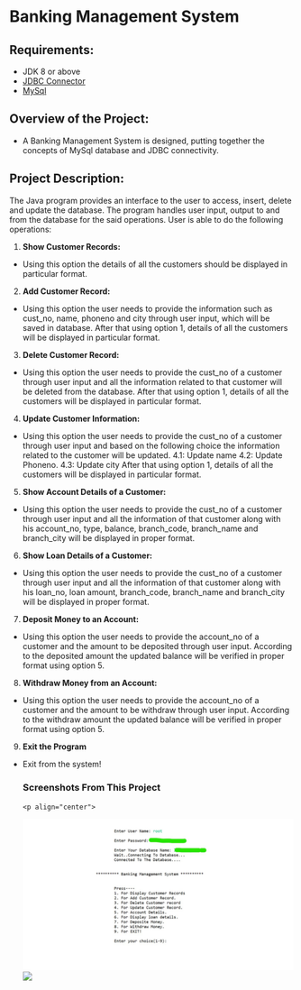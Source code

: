 # Banking Management System 
## Requirements:
- JDK 8 or above
- <a href="https://dev.mysql.com/downloads/connector/j/">JDBC Connector</a>
- <a href="https://dev.mysql.com/downloads/mysql/">MySql</a>
## Overview of the Project: 
- A Banking Management System is designed, putting together the concepts of MySql database and JDBC connectivity.

## Project Description:

The Java program provides an interface to the user to access, insert, delete and update the database. The program handles user input, output to and from the database for the said operations. User is able to do the following operations:
1.	**Show Customer Records:** 
* Using this option the details of all the customers should be displayed in particular format.
2.	**Add Customer Record:** 
* Using this option the user needs to provide the information such as cust_no, name, phoneno and city through user input, which will be saved in database. After that using option 1, details of all the customers will be displayed in particular format.
3.	**Delete Customer Record:**
* Using this option the user needs to provide the cust_no of a customer through user input and all the information related to that customer will be deleted from the database. After that using option 1, details of all the customers will be displayed in particular format.
4.	**Update Customer Information:**
* Using this option the user needs to provide the cust_no of a customer through user input and based on the following choice the information related to the customer will be updated. 4.1: Update name 4.2: Update Phoneno. 4.3: Update city After that using option 1, details of all the customers will be displayed in particular format.
5.	 **Show Account Details of a Customer:**
* Using this option the user needs to provide the cust_no of a customer through user input and all the information of that customer along with his account_no, type, balance, branch_code, branch_name and branch_city will be displayed in proper format.
6.	 **Show Loan Details of a Customer:** 
* Using this option the user needs to provide the cust_no of a customer through user input and all the information of that customer along with his loan_no, loan amount, branch_code, branch_name and branch_city will be displayed in proper format.
7.	 **Deposit Money to an Account:**
* Using this option the user needs to provide the account_no of a customer and the amount to be deposited through user input. According to the deposited amount the updated balance will be verified in proper format using option 5.
8.	 **Withdraw Money from an Account:** 
* Using this option the user needs to provide the account_no of a customer and the amount to be withdraw through user input. According to the withdraw amount the updated balance will be verified in proper format using option 5.
9.	 **Exit the Program**
* Exit from the system!


    ### Screenshots From This Project
      <p align="center">
  <img src="https://github.com/santuroy7/Banking_Management-System/blob/main/images/ss1.jpg">
  <img src="https://github-readme-stats.vercel.app/api/top-langs/?username=subhamsagar524&count_private=true&theme=dracula">
</p>
 
